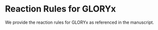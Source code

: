 # Reaction Rules for GLORYx

We provide the reaction rules for GLORYx as referenced in the manuscript.

